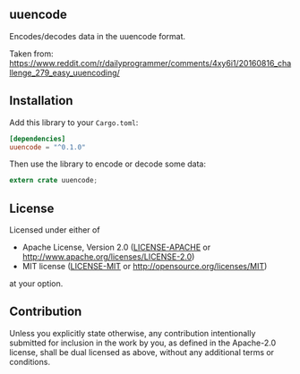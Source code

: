 ## uuencode

Encodes/decodes data in the uuencode format.

Taken from: https://www.reddit.com/r/dailyprogrammer/comments/4xy6i1/20160816_challenge_279_easy_uuencoding/

## Installation

Add this library to your `Cargo.toml`:
```toml
[dependencies]
uuencode = "^0.1.0"
```

Then use the library to encode or decode some data:
```rust
extern crate uuencode;


```


## License

Licensed under either of

 * Apache License, Version 2.0
   ([LICENSE-APACHE](LICENSE-APACHE) or http://www.apache.org/licenses/LICENSE-2.0)
 * MIT license
   ([LICENSE-MIT](LICENSE-MIT) or http://opensource.org/licenses/MIT)

at your option.

## Contribution

Unless you explicitly state otherwise, any contribution intentionally submitted
for inclusion in the work by you, as defined in the Apache-2.0 license, shall be
dual licensed as above, without any additional terms or conditions.
